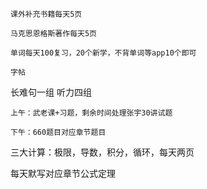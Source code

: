 	课外补充书籍每天5页

	马克思恩格斯著作每天5页

	单词每天100复习，20个新学，不背单词等app10个即可

	字帖
长难句一组
	听力四组

	上午：武老课+习题，剩余时间处理张宇30讲试题

	下午：660题目对应章节题目






三大计算：极限，导数，积分，循环，每天两页

每天默写对应章节公式定理